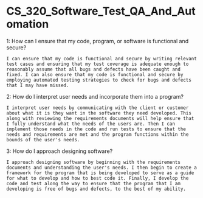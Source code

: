 # CS_320_Software_Test_QA_And_Automation

1: How can I ensure that my code, program, or software is functional and secure?

```I can ensure that my code is functional and secure by writing relevant test cases and ensuring that my test coverage is adequate enough to reasonably assume that all bugs and defects have been caught and fixed. I can also ensure that my code is functional and secure by employing automated testing strategies to check for bugs and defects that I may have missed.```

2: How do I interpret user needs and incorporate them into a program?

```I interpret user needs by communicating with the client or customer about what it is they want in the software they need developed. This along with reviewing the requirements documents will help ensure that I fully understand what the needs of the users are. Then I can implement those needs in the code and run tests to ensure that the needs and requirements are met and the program functions within the bounds of the user's needs.```

3: How do I approach designing software?

```I approach designing software by beginning with the requirements documents and understanding the user's needs. I then begin to create a framework for the program that is being developed to serve as a guide for what to develop and how to best code it. Finally, I develop the code and test along the way to ensure that the program that I am developing is free of bugs and defects, to the best of my ability.```
